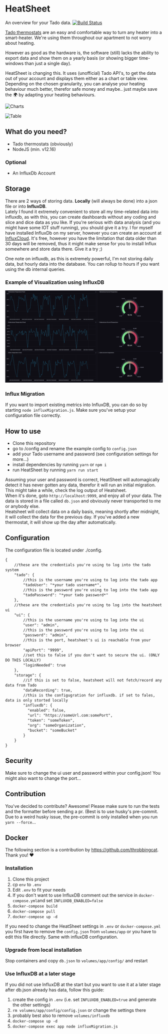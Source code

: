 # HeatSheet  

An overview for your Tado data.  [![Build Status](https://travis-ci.org/orangecoding/heatsheet.svg?branch=master)](https://travis-ci.org/orangecoding/heatsheet)
  
[Tado thermostats](https://www.tado.com/de-en/products/smart-radiator-starter-kit) are an easy and comfortable way to turn any heater into a smart-heater. We're using them throughout our apartment to not worry about heating.  

However as good as the hardware is, the software (still) lacks the ability to export data and show them on a yearly basis (or showing bigger time-windows than just a single day). 
  
HeatSheet is changing this. It uses (unofficial) Tado API's, to get the data out of your account and displays them either as a chart or table view. Depending on the chosen granularity, you can analyse your heating behaviour much better, therefor safe money and maybe.. just maybe save the :earth_africa: by adapting your heating behaviours. 
  
![Charts](/docs/chart_1.png "Charts")  
  
![Table](/docs/table_1.png "Table")  
  
  
## What do you need?  
- Tado thermostats (obviously)     
- NodeJS (min. v12.16)  

### Optional
- An InfluxDb Account

## Storage
There are 2 ways of storing data. **Locally** (will always be done) into a json file or into **InfluxDB**.   
Lately I found it extremely convenient
to store all my time-related data into influxdb, as with this, you can create dashboards without any coding and slice and dice data as you like.
If you're serious with data analysis (and you might have some IOT stuff running), you should give it a try. I for myself have installed InfluxDb on my server,
however you can create an account at [InfluxCloud](https://www.influxdata.com/). It's free, however you have the limitation that data older than 30 days will be removed, thus it might make sense for you to install 
Influx somewhere and store data there. Give it a try ;)

One note on influxdb, as this is extremely powerful, I'm not storing daily data, but hourly data into the database. You can rollup to hours if you want using the db internal queries.

### Example of Visualization using InfluxDB

![Table](/docs/influx_vis.png "Influx Visualization")

### Influx Migration
If you want to import existing metrics into InfluxDB, you can do so by starting `node influxMigration.js`. Make sure you've setup your configuration file correctly.
  
## How to use  
- Clone this repository  
- go to /config and rename the example config to `config.json`  
- add your Tado username and password (see configuration settings for more...)  
- install dependencies by running `yarn` or `npm i`  
- run HeatSheet by running `yarn run start`  
  
Assuming your user and password is correct, HeatSheet will automagically detect it has never gotten any data, therefor it will run an initial migration. This might take a while, check the log output of Heatsheet.   
When it's done, goto `http://localhost:9999`, and enjoy all of your data. The data is stored in a file called `db.json` and obviously never transported to me or anybody else.   
Heatsheet will collect data on a daily basis, meaning shortly after midnight, it will collect the data for the previous day. If you've added a new thermostat, it will show up the day after automatically.
  
## Configuration  
The configuration file is located under ./config.   
  
```  
{  
	//these are the credentials you're using to log into the tado system
	"tado": { 
		//this is the username you're using to log into the tado app
		"tadoUser": "*your tado username*", 
		//this is the password you're using to log into the tado app		
		"tadoPassword": "*your tado password*" 
	}, 
	//these are the credentials you're using to log into the heatsheet ui
	"ui": { 
		//this is the username you're using to log into the ui
		"user": "admin",  
		//this is the password you're using to log into the ui		
		"password": "admin", 
		//this is the port, heatsheet's ui is reachable from your browser
		"apiPort": "9999",  
		//set this to false if you don't want to secure the ui. (ONLY DO THIS LOCALLY)		
		"loginNeeded": true
	},
	"storage": {
	    //if this is set to false, heatsheet will not fetch/record any data from Tado
        "dataRecording": true,
        //this is the configugration for influxdb. if set to fales, data is only storted locally
        "influxdb": {
          "enabled": false,
          "url": "https://someUrl.com:somePort",
          "token": "someToken",
          "org": "someOrganization",
          "bucket": "someBucket"
        }
    }
}  
```  
  
## Security
Make sure to change the ui user and password within your config.json! You might also want to change the port...

## Contribution
You've decided to contribute? Awesome! Please make sure to run the tests and the formatter before sending a pr. (Best is to use husky's pre-commit. Due to a weird husky issue, the pre-commit is only installed when you run `yarn --force`...


## Docker

The following section is a contribution by https://github.com/throbbingcat. Thank you! :heart:


### Installation

1. Clone this project
2. cp `env` to `.env`
3. Edit `.env` to fit your needs
5. If you don't want to use InfluxDB comment out the service in `docker-compose.yml`and set `INFLUXDB_ENABLED=false`
5. `docker-compose build`
5. `docker-compose pull`
4. `docker-compose up -d`

If you need to change the HeatSheet settings in `.env` or `docker-compose.yml` you first have to remove the `config.json` from `volumes/app` or you have to edit this file directly. Same with influxDB configuration.

### Upgrade from local installation

Stop containers and copy `db.json` to `volumes/app/config/` and restart

###  Use InfluxDB at a later stage

If you did not use InfluxDB at the start but you want to use it at a later stage after db.json already has data, follow this guide:

1. create the config in `.env` (i.e. set `INFLUXDB_ENABLED=true` and generate the other settings)
2. `rm volumes/app/config/config.json` or change the settings there
3. probably best also to remove `volumes/influxdb`
4. `docker-compose up -d`
5. `docker-compose exec app node influxMigration.js`
